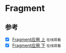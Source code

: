 # Fragment

> 

## 参考

- [x] [Fragment应用 上](http://www.imooc.com/learn/894) `在线观看`
- [x] [Fragment应用 下](http://www.imooc.com/learn/904) `在线观看`